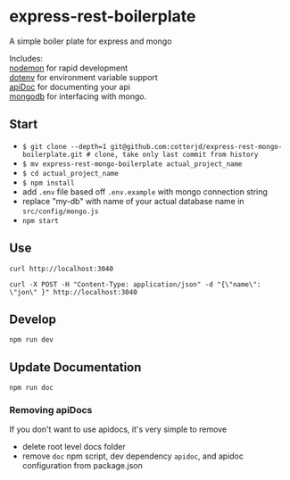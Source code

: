 # express-rest-boilerplate
A simple boiler plate for express and mongo

Includes: <br>
<a href="https://www.npmjs.com/package/nodemon">nodemon</a> for rapid development<br>
<a href="https://www.npmjs.com/package/dotenv">dotenv</a> for environment variable support<br>
<a href="https://www.npmjs.com/package/apidoc">apiDoc</a> for documenting your api<br>
<a href="https://www.npmjs.com/package/mongodb">mongodb</a> for interfacing with mongo. 

## Start
- `$ git clone --depth=1 git@github.com:cotterjd/express-rest-mongo-boilerplate.git # clone, take only last commit from history`<br>
- `$ mv express-rest-mongo-boilerplate actual_project_name`<br>
- `$ cd actual_project_name`<br>
- `$ npm install` <br>
- add `.env` file based off `.env.example` with mongo connection string
- replace "my-db" with name of your actual database name in `src/config/mongo.js`
- `npm start`<br>

## Use
`curl http://localhost:3040`</br>

`curl -X POST -H "Content-Type: application/json" -d "{\"name\": \"jon\" }" http://localhost:3040`

## Develop
`npm run dev`

## Update Documentation
`npm run doc`

### Removing apiDocs
If you don't want to use apidocs, it's very simple to remove
- delete root level docs folder
- remove `doc` npm script, dev dependency `apidoc`, and apidoc configuration from package.json
